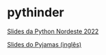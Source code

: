 # pythinder

[Slides da Python Nordeste 2022](https://docs.google.com/presentation/d/1b9xt2GihA1vA_ZFqa3j5mUM_gaFhgKnWuiNGrQB0ulo/edit?usp=sharing)

[Slides do Pyjamas (inglês)](https://docs.google.com/presentation/d/1DA3bGETlMQpBZFVV99z2JFLpaK_-sp60q50osHjhl1A/edit?usp=sharing)

